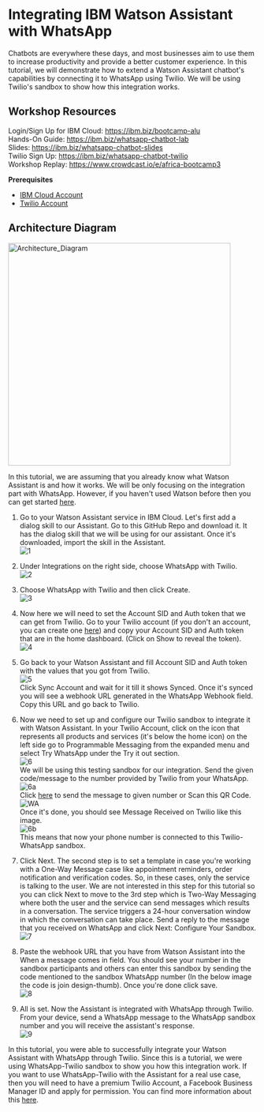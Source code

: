 # Integrating IBM Watson Assistant with WhatsApp

Chatbots are everywhere these days, and most businesses aim to use them to increase productivity and provide a better customer experience. In this tutorial, we will demonstrate how to extend a Watson Assistant chatbot's capabilities by connecting it to WhatsApp using Twilio. We will be using Twilio's sandbox to show how this integration works.

## Workshop Resources
Login/Sign Up for IBM Cloud: https://ibm.biz/bootcamp-alu<br/>
Hands-On Guide: https://ibm.biz/whatsapp-chatbot-lab <br/>
Slides: https://ibm.biz/whatsapp-chatbot-slides <br/>
Twilio Sign Up: https://ibm.biz/whatsapp-chatbot-twilio <br/>
Workshop Replay: https://www.crowdcast.io/e/africa-bootcamp3 

**Prerequisites**
- [IBM Cloud Account](http://ibm.biz/BdfyVx)
- [Twilio Account](www.twilio.com/referral/jO1067)

## Architecture Diagram
<img width="451" alt="Architecture_Diagram" src="https://user-images.githubusercontent.com/12492961/123856997-ce707200-d932-11eb-87be-65f91f0375bd.png">

In this tutorial, we are assuming that you already know what Watson Assistant is and how it works. We will be only focusing on the integration part with WhatsApp. However, if you haven't used Watson before then you can get started [here](https://developer.ibm.com/tutorials/create-your-first-assistant-powered-chatbot/).

1.	Go to your Watson Assistant service in IBM Cloud. Let's first add a dialog skill to our Assistant. Go to this GitHub Repo and download it. It has the dialog skill that we will be using for our assistant. Once it's downloaded, import the skill in the Assistant. <br/>
![1](https://user-images.githubusercontent.com/12492961/118401066-46315880-b675-11eb-8ec9-424cc64cc0cd.png)

2. Under Integrations on the right side, choose WhatsApp with Twilio. <br/>
![2](https://user-images.githubusercontent.com/12492961/118401100-6103cd00-b675-11eb-85cb-01b1f059781b.png)

3. Choose WhatsApp with Twilio and then click Create. <br/>
![3](https://user-images.githubusercontent.com/12492961/118401118-7547ca00-b675-11eb-8469-32cec99e733e.png)

4. Now here we will need to set the Account SID and Auth token that we can get from Twilio. Go to your Twilio account (if you don't an account, you can create one [here](www.twilio.com/referral/jO1067)) and copy your Account SID and Auth token that are in the home dashboard. (Click on Show to reveal the token). <br/>
![4](https://user-images.githubusercontent.com/12492961/118401162-93adc580-b675-11eb-97e3-28cea6ccab3e.png)

5. Go back to your Watson Assistant and fill Account SID and Auth token with the values that you got from Twilio. <br/>
![5](https://user-images.githubusercontent.com/12492961/118401166-9e685a80-b675-11eb-9334-d10b02f1b230.png)
<br/> Click Sync Account and wait for it till it shows Synced. Once it's synced you will see a webhook URL generated in the WhatsApp Webhook field. Copy this URL and go back to Twilio. <br/>

6.	Now we need to set up and configure our Twilio sandbox to integrate it with Watson Assistant. In your Twilio Account, click on the icon that represents all products and services (it's below the home icon) on the left side go to Programmable Messaging from the expanded menu and select Try WhatsApp under the Try it out section. <br/>
![6](https://user-images.githubusercontent.com/12492961/118401202-c061dd00-b675-11eb-9472-8367940d716e.png)
<br/> We will be using this testing sandbox for our integration. Send the given code/message to the number provided by Twilio from your WhatsApp. <br/>
![6a](https://user-images.githubusercontent.com/12492961/118401223-e4bdb980-b675-11eb-885c-c0d8c71e7ba2.jpg)
<br/> Click [here](https://api.whatsapp.com/send?phone=+1(415)523-8886&text=join%20design-thumb) to send the message to given number or Scan this QR Code. <br/>
![WA](https://user-images.githubusercontent.com/12492961/118401683-a2957780-b677-11eb-88aa-93adb2b79271.png)
<br/> Once it's done, you should see Message Received on Twilio like this image. <br/>
![6b](https://user-images.githubusercontent.com/12492961/118401243-fb641080-b675-11eb-927f-43188c4efbe2.png)
<br/> This means that now your phone number is connected to this Twilio-WhatsApp sandbox. <br/>

7.	Click Next. The second step is to set a template in case you're working with a One-Way Message case like appointment reminders, order notification and verification codes. So, in these cases, only the service is talking to the user. We are not interested in this step for this tutorial so you can click Next to move to the 3rd step which is Two-Way Messaging where both the user and the service can send messages which results in a conversation. The service triggers a 24-hour conversation window in which the conversation can take place. Send a reply to the message that you received on WhatsApp and click Next: Configure Your Sandbox. <br/>
![7](https://user-images.githubusercontent.com/12492961/118401293-3108f980-b676-11eb-808f-8aac814be54b.png)

8.	Paste the webhook URL that you have from Watson Assistant into the When a message comes in field. You should see your number in the sandbox participants and others can enter this sandbox by sending the code mentioned to the sandbox WhatsApp number (In the below image the code is join design-thumb). Once you're done click save. <br/>
![8](https://user-images.githubusercontent.com/12492961/118401309-44b46000-b676-11eb-9c2b-e4ae7c990e74.png)

9.	All is set. Now the Assistant is integrated with WhatsApp through Twilio. From your device, send a WhatsApp message to the WhatsApp sandbox number and you will receive the assistant's response. <br/>
![9](https://user-images.githubusercontent.com/12492961/118401334-572e9980-b676-11eb-93eb-d9e6dfc8e119.jpg)

In this tutorial, you were able to successfully integrate your Watson Assistant with WhatsApp through Twilio. Since this is a tutorial, we were using WhatsApp-Twilio sandbox to show you how this integration work. If you want to use WhatsApp-Twilio with the Assistant for a real use case, then you will need to have a premium Twilio Account, a Facebook Business Manager ID and apply for permission. You can find more information about this [here](https://cloud.ibm.com/docs/assistant?topic=assistant-deploy-whatsapp).




